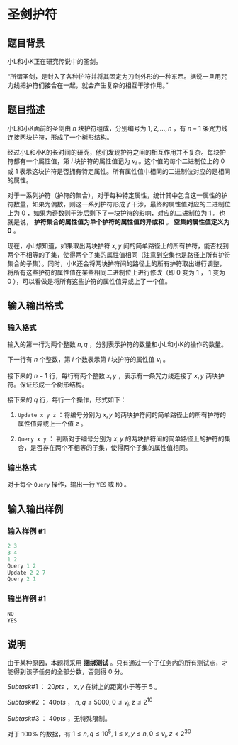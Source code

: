 # 圣剑护符

## 题目背景

小L和小K正在研究传说中的圣剑。

“所谓圣剑，是封入了各种护符并将其固定为刀剑外形的一种东西。据说一旦用咒力线把护符们接合在一起，就会产生复杂的相互干涉作用。”

## 题目描述

小L和小K面前的圣剑由 $n$ 块护符组成，分别编号为 $1,2,\ldots , n$ ，有 $n-1$ 条咒力线连接两块护符，形成了一个树形结构。

经过小L和小K的长时间的研究，他们发现护符之间的相互作用并不复杂。每块护符都有一个属性值，第 $i$ 块护符的属性值记为 $v_i$ 。这个值的每个二进制位上的 $0$ 或 $1$ 表示这块护符是否拥有特定属性。所有属性值中相同的二进制位对应的是相同的属性。

对于一系列护符（护符的集合），对于每种特定属性，统计其中包含这一属性的护符数量，如果为偶数，则这一系列护符形成了干涉，最终的属性值对应的二进制位上为 $0$ ，如果为奇数则干涉后剩下了一块护符的影响，对应的二进制位为 $1$ 。也就是说， **护符集合的属性值为单个护符的属性值的异或和** 。 **空集的属性值定义为 $0$** 。

现在，小L想知道，如果取出两块护符 $x,y$ 间的简单路径上的所有护符，能否找到两个不相等的子集，使得两个子集的属性值相同（注意到空集也是路径上所有护符集合的子集）。同时，小K还会将两块护符间的路径上的所有护符取出进行调整，将所有这些护符的属性值在某些相同二进制位上进行修改（即 $0$ 变为 $1$ ， $1$ 变为 $0$ ），可以看做是将所有这些护符的属性值异或上了一个值。

## 输入输出格式

### 输入格式

输入的第一行为两个整数 $n,q$ ，分别表示护符的数量和小L和小K的操作的数量。

下一行有 $n$ 个整数，第 $i$ 个数表示第 $i$ 块护符的属性值 $v_i$ 。

接下来的 $n-1$ 行，每行有两个整数 $x,y$ ，表示有一条咒力线连接了 $x,y$ 两块护符。保证形成一个树形结构。

接下来的 $q$ 行，每行一个操作，形式如下：

1. `Update x y z` ：将编号分别为 $x,y$ 的两块护符间的简单路径上的所有护符的属性值异或上一个值 $z$ 。

2. `Query x y` ： 判断对于编号分别为 $x,y$ 的两块护符间的简单路径上的护符的集合，是否存在两个不相等的子集，使得两个子集的属性值相同。

### 输出格式

对于每个 `Query` 操作，输出一行 `YES` 或 `NO` 。

## 输入输出样例

### 输入样例 #1

```cpp
2 3
3 4
1 2
Query 1 2
Update 2 2 7
Query 2 1
```


### 输出样例 #1

```cpp
NO
YES
```


## 说明

由于某种原因，本题将采用 **捆绑测试** 。只有通过一个子任务内的所有测试点，才能得到该子任务的全部分数，否则得 $0$ 分。

$Subtask\#1$ ： $20pts$ ， $x,y$ 在树上的距离小于等于 $5$ 。

$Subtask\#2$ ： $40pts$ ， $n,q\le 5000,0\le v_i,z\le 2^{10}$

$Subtask\#3$ ： $40pts$ ，无特殊限制。

对于 $100\%$ 的数据，有 $1\le n,q\le 10^5,1\le x,y\le n,0\le v_i,z< 2^{30}$

